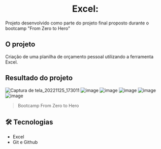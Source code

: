 <h1 align = center> Excel: </h1>

Projeto desenvolvido como parte do projeto final proposto durante o bootcamp "From Zero to Hero"

## O projeto

Criação de uma planilha de orçamento pessoal utilizando a ferramenta Excel.

## Resultado do projeto
![Captura de tela_20221125_173011](https://user-images.githubusercontent.com/79115923/204052787-91505c17-137e-4b71-a930-b897672a5633.png)
![image](https://user-images.githubusercontent.com/79115923/204052867-65b4937d-6031-401b-bccc-635d4acce0c0.png)
![image](https://user-images.githubusercontent.com/79115923/204052908-43069b10-0394-483e-9874-26b698a3b00c.png)
![image](https://user-images.githubusercontent.com/79115923/204052937-b4f3b3da-b830-45e8-8313-9ab77185a961.png)
![image](https://user-images.githubusercontent.com/79115923/204052983-50ee3bfd-7a96-4b5a-b493-30325459926c.png)
![image](https://user-images.githubusercontent.com/79115923/204053005-04a01ed8-20dc-4e5b-bd74-095fa8febb16.png)

> Bootcamp From Zero to Hero
## 🛠 Tecnologias

- Excel
- Git e Github
